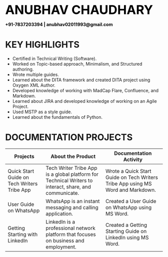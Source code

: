 <p><b><span style="color:black;font-size:40px">ANUBHAV CHAUDHARY</span></b></p>
<p ><b><span style="color:black;font-size:14px">+91-7837203394 | anubhav02011993@gmail.com </span></b></p>

# KEY HIGHLIGHTS
*	Certified in Technical Writing (Software).
*	Worked on Topic-based approach, Minimalism, and Structured authoring.
*	Wrote multiple guides.
*	Learned about the DITA framework and created DITA project using Oxygen XML Author.
*	Developed knowledge of working with MadCap Flare, Confluence, and Markdown.
*	Learned about JIRA and developed knowledge of working on an Agile Project.
*	Used MSTP as a style guide.
*	Learned about the fundamentals of Python.

# DOCUMENTATION PROJECTS
|Projects|About the Product|Documentation Activity|
|--|--|--|
Quick Start Guide on Tech Writers Tribe App|Tech Writer Tribe App is a global platform for Technical Writers to interact, share, and communicate.|Wrote a Quick Start Guide on Tech Writers Tribe App using MS Word and Markdown.
User Guide on WhatsApp|WhatsApp is an instant messaging and calling application.|Created a User Guide on WhatsApp using MS Word.
Getting Starting with LinkedIn|LinkedIn is a professional network platform that focuses on business and employment.|Created a Getting Starting Guide on LinkedIn using MS Word.


